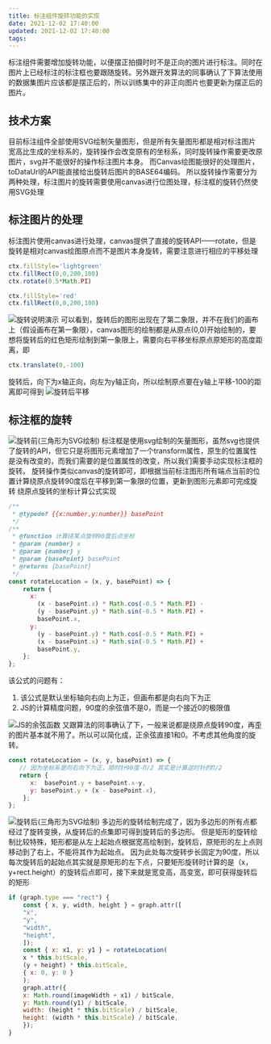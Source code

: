 ```yaml
---
title: 标注组件旋转功能的实现
date: 2021-12-02 17:40:00
updated: 2021-12-02 17:40:00
tags:
---
```

标注组件需要增加旋转功能，以便摆正拍摄时时不是正向的图片进行标注。同时在图片上已经标注的标注框也要跟随旋转。另外跟开发算法的同事确认了下算法使用的数据集图片应该都是摆正后的，所以训练集中的非正向图片也要更新为摆正后的图片。

## 技术方案
目前标注组件全部使用SVG绘制矢量图形，但是所有矢量图形都是相对标注图片宽高比生成的坐标系的，旋转操作会改变原有的坐标系，同时旋转操作需要更改原图片，svg并不能很好的操作标注图片本身。
而Canvas绘图能很好的处理图片，toDataUrl的API能直接给出旋转后图片的BASE64编码。
所以旋转操作需要分为两种处理，标注图片的旋转需要使用canvas进行位图处理，标注框的旋转仍然使用SVG处理

## 标注图片的处理
标注图片使用canvas进行处理，canvas提供了直接的旋转API——rotate，但是旋转是相对canvas绘图原点而不是图片本身旋转，需要注意进行相应的平移处理
```javascript
ctx.fillStyle='lightgreen'
ctx.fillRect(0,0,200,100)
ctx.rotate(0.5*Math.PI)

ctx.fillStyle='red'
ctx.fillRect(0,0,200,100)
```
![旋转说明演示](https://s3.bmp.ovh/imgs/2022/04/07/dfd1d126b52e2a58.png "旋转说明演示")
可以看到，旋转后的图形出现在了第二象限，并不在我们的画布上（假设画布在第一象限），canvas图形的绘制都是从原点(0,0)开始绘制的，要想将旋转后的红色矩形绘制到第一象限上，需要向右平移坐标原点原矩形的高度距离，即
```javascript
ctx.translate(0,-100)
```
旋转后，向下为x轴正向，向左为y轴正向，所以绘制原点要在y轴上平移-100的距离即可得到
![旋转后平移](https://s3.bmp.ovh/imgs/2022/04/07/101eedd18594de76.png "旋转后平移")

## 标注框的旋转
![旋转前(三角形为SVG绘制)](https://s3.bmp.ovh/imgs/2022/04/07/0e4bfb7de4de1236.png "旋转前(三角形为SVG绘制)")
标注框是使用svg绘制的矢量图形，虽然svg也提供了旋转的API，但它只是将图形元素增加了一个transform属性，原生的位置属性是没有改变的，而我们需要的是位置属性的改变，所以我们需要手动实现标注框的旋转。
旋转操作类似canvas的旋转即可，即根据当前标注图形所有端点当前的位置计算绕原点旋转90度后在平移到第一象限的位置，更新到图形元素即可完成旋转
绕原点旋转的坐标计算公式实现
```javascript
/**
 * @typedef {{x:number,y:number}} basePoint
 */
/**
 * @function 计算绕某点旋转90度后点坐标
 * @param {number} x
 * @param {number} y
 * @param {basePoint} basePoint
 * @returns {basePoint}
 */
const rotateLocation = (x, y, basePoint) => {
    return {
      x:
        (x - basePoint.x) * Math.cos(-0.5 * Math.PI) -
        (y - basePoint.y) * Math.sin(-0.5 * Math.PI) +
        basePoint.x,
      y:
        (y - basePoint.y) * Math.cos(-0.5 * Math.PI) +
        (x - basePoint.x) * Math.sin(-0.5 * Math.PI) +
        basePoint.y,
    };
};
```
该公式的问题有：
1. 该公式是默认坐标轴向右向上为正，但画布都是向右向下为正
2. JS的计算精度问题，90度的余弦值不是0，而是一个接近0的极限值

![JS的余弦函数](https://s3.bmp.ovh/imgs/2022/04/07/4b1a3e58df830d2c.png "JS的余弦函数")
又跟算法的同事确认了下，一般来说都是绕原点旋转90度，再歪的图片基本就不用了。所以可以简化成，正余弦直接1和0。不考虑其他角度的旋转。
```javascript
const rotateLocation = (x, y, basePoint) => {
   // 因为坐标系是向右向下为正，顺时针90度-Π/2 其实是计算逆时针的Π/2
   return {
      x:  basePoint.y + basePoint.x-y,
      y: basePoint.y + (x - basePoint.x),
    };
};
```
![旋转后(三角形为SVG绘制)](https://s3.bmp.ovh/imgs/2022/04/07/46097cf40dc090cc.png "旋转后(三角形为SVG绘制)")
多边形的旋转绘制完成了，因为多边形的所有点都经过了旋转变换，从旋转后的点集即可得到旋转后的多边形。
但是矩形的旋转绘制比较特殊，矩形都是从左上起始点根据宽高绘制到，旋转后，原矩形的左上点则移动到了右上，不能将其作为起始点。
因为此处每次旋转步长固定为90度，所以每次旋转后的起始点其实就是原矩形的左下点，只要矩形旋转时计算的是（x，y+rect.height）的旋转后点即可，接下来就是宽变高，高变宽，即可获得旋转后的矩形
```javascript
if (graph.type === "rect") {
    const { x, y, width, height } = graph.attr([
    "x",
    "y",
    "width",
    "height",
    ]);
    const { x: x1, y: y1 } = rotateLocation(
    x * this.bitScale,
    (y + height) * this.bitScale,
    { x: 0, y: 0 }
    );
    graph.attr({
    x: Math.round(imageWidth + x1) / bitScale,
    y: Math.round(y1) / bitScale,
    width: (height * this.bitScale) / bitScale,
    height: (width * this.bitScale) / bitScale,
    });
}
```
